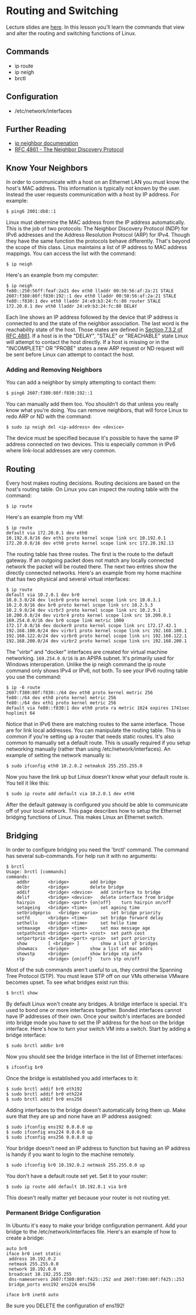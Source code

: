 # Routing and Switching 

Lecture slides are [here](https://docs.google.com/presentation/d/14nQ2X1JXtPdaSWpPko1CcyQZua-aMdxfrFI8BreQ1MI/edit?usp=sharing).
In this lesson you'll learn the commands that view and alter the routing and switching functions of Linux.

## Commands 

  * ip route
  * ip neigh
  * brctl

## Configuration 

  * /etc/network/interfaces

## Further Reading 

  * [ip neighbor documenation](http://linux-ip.net/html/tools_ip_neighbor.html)
  * [RFC 4861 - The Neighbor Discovery Protocol](https://tools.ietf.org/html/rfc4861#section_7.3.2)

## Know Your Neighbors 

In order to communicate with a host on an Ethernet LAN you must know the host's MAC address. This information is typically not known by the user. Instead the user requests communication with a host by IP address. For example:

```
$ ping6 2001:db8::1
```

Linux must determine the MAC address from the IP address automatically. This is the job of two protocols: The Neighbor Discovery Protocol (NDP) for IPv6 addresses and the Address Resolution Protocol (ARP) for IPv4. Though they have the same function the protocols behave differently. That's beyond the scope of this class. Linux maintains a list of IP address to MAC address mappings. You can access the list with the command:

```
$ ip neigh
```

Here's an example from my computer:

```
$ ip neigh
fe80::250:56ff:feaf:2a21 dev eth0 lladdr 00:50:56:af:2a:21 STALE
2607:f380:80f:f830:192::1 dev eth0 lladdr 00:50:56:af:2a:21 STALE
fe80::f830:1 dev eth0 lladdr 24:e9:b3:24:fc:80 router STALE
172.20.0.1 dev eth0 lladdr 24:e9:b3:24:fc:80 DELAY
```

Each line shows an IP address followed by the device that IP address is connected to and the state of the neighbor association. The last word is the reachability state of the host. Those states are defined in [Section 7.3.2 of RFC 4861](https://tools.ietf.org/html/rfc4861#section_7.3.2). If a host is in the "DELAY", "STALE" or "REACHABLE" state Linux will attempt to contact the host directly. If a host is missing or in the "INCOMPLETE" OR "PROBE" states a new ARP request or ND request will be sent before Linux can attempt to contact the host.

### Adding and Removing Neighbors 

You can add a neighbor by simply attempting to contact them:

```
$ ping6 2607:f380:80f:f830:192::1
```

You can manually add them too. You shouldn't do that unless you really know what you're doing. You can remove neighbors, that will force Linux to redo ARP or ND with the command:

```
$ sudo ip neigh del <ip-address> dev <device>
```

The device must be specified because it's possible to have the same IP address connected on two devices. This is especially common in IPv6 where link-local addresses are very common. 

## Routing 

Every host makes routing decisions. Routing decisions are based on the host's routing table. On Linux you can inspect the routing table with the command:

```
$ ip route
```

Here's an example from my VM:

```
$ ip route
default via 172.20.0.1 dev eth0
10.192.0.0/16 dev eth1 proto kernel scope link src 10.192.0.1
172.20.0.0/16 dev eth0 proto kernel scope link src 172.20.192.13
```

The routing table has three routes. The first is the route to the default gateway. If an outgoing packet does not match any locally connected network the packet will be routed there. The next two entries show the directly connected networks. Here's an example from my home machine that has two physical and several virtual interfaces:

```
$ ip route
default via 10.2.0.1 dev br0
10.0.3.0/24 dev lxcbr0 proto kernel scope link src 10.0.3.1
10.2.0.0/16 dev br0 proto kernel scope link src 10.2.5.3
10.2.9.0/24 dev virbr3 proto kernel scope link src 10.2.9.1
10.200.0.0/24 dev virbr4 proto kernel scope link src 10.200.0.1
169.254.0.0/16 dev br0 scope link metric 1000
172.17.0.0/16 dev docker0 proto kernel scope link src 172.17.42.1
192.168.100.0/24 dev virbr1 proto kernel scope link src 192.168.100.1
192.168.122.0/24 dev virbr0 proto kernel scope link src 192.168.122.1
192.168.200.0/24 dev virbr2 proto kernel scope link src 192.168.200.1
```

The "virbr" and "docker" interfaces are created for virtual machine networking. `169.254.0.0/16` is an APIPA subnet. It's primarily used for Windows interoperation. Unlike the ip neigh command the ip route command only shows IPv4 or IPv6, not both. To see your IPv6 routing table you use the command:

```
$ ip -6 route
2607:f380:80f:f830::/64 dev eth0 proto kernel metric 256
fe80::/64 dev eth0 proto kernel metric 256
fe80::/64 dev eth1 proto kernel metric 256
default via fe80::f830:1 dev eth0 proto ra metric 1024 expires 1741sec hoplimit 64
```

Notice that in IPv6 there are matching routes to the same interface. Those are for link local addresses. You can manipulate the routing table. This is common if you're setting up a router that needs static routes. It's also common to manually set a default route. This is usually required if you setup networking manually (rather than using /etc/network/interfaces). An example of setting the network manually is:

```
$ sudo ifconfig eth0 10.2.0.2 netmaksk 255.255.255.0
```

Now you have the link up but Linux doesn't know what your default route is. You tell it like this:

```
$ sudo ip route add default via 10.2.0.1 dev eth0
```

After the default gateway is configured you should be able to communicate off of your local network. This page describes how to setup the Ethernet bridging functions of Linux. This makes Linux an Ethernet switch.

## Bridging  

In order to configure bridging you need the 'brctl' command. The command has several sub-commands. For help run it with no arguments:

```
$ brctl
Usage: brctl [commands]
commands:
	addbr     	<bridge>		add bridge
	delbr     	<bridge>		delete bridge
	addif     	<bridge> <device>	add interface to bridge
	delif     	<bridge> <device>	delete interface from bridge
	hairpin   	<bridge> <port> {on|off}	turn hairpin on/off
	setageing 	<bridge> <time>		set ageing time
	setbridgeprio	<bridge> <prio>		set bridge priority
	setfd     	<bridge> <time>		set bridge forward delay
	sethello  	<bridge> <time>		set hello time
	setmaxage 	<bridge> <time>		set max message age
	setpathcost	<bridge> <port> <cost>	set path cost
	setportprio	<bridge> <port> <prio>	set port priority
	show      	[ <bridge> ]		show a list of bridges
	showmacs  	<bridge>		show a list of mac addrs
	showstp   	<bridge>		show bridge stp info
	stp       	<bridge> {on|off}	turn stp on/off
```

Most of the sub commands aren't useful to us, they control the Spanning Tree Protocol (STP). You must leave STP off on our VMs otherwise VMware becomes upset. To see what bridges exist run this:

```
$ brctl show
```

By default Linux won't create any bridges. A bridge interface is special. It's used to bond one or more interfaces together. Bonded interfaces cannot have IP addresses of their own. Once your switch's interfaces are bonded into bridge mode you have to set the IP address for the host on the bridge interface. Here's how to turn your switch VM into a switch. Start by adding a bridge interface:

```
$ sudo brctl addbr br0
```

Now you should see the bridge interface in the list of Ethernet interfaces:

```
$ ifconfig br0
```

Once the bridge is established you add interfaces to it:

```
$ sudo brctl addif br0 eth192
$ sudo brctl addif br0 eth224
$ sudo brctl addif br0 ens256
```

Adding interfaces to the bridge doesn't automatically bring them up. Make sure that they are up and none have an IP address assigned:
```
$ sudo ifconfig ens192 0.0.0.0 up
$ sudo ifconfig ens224 0.0.0.0 up
$ sudo ifconfig ens256 0.0.0.0 up
```

Your bridge doesn't need an IP address to function but having an IP address is handy if you want to login to the machine remotely.

```
$ sudo ifconfig br0 10.192.0.2 netmask 255.255.0.0 up
```

You don't have a default route set yet. Set it to your router:

```
$ sudo ip route add default 10.192.0.1 via br0
```

This doesn't really matter yet because your router is not routing yet.

### Permanent Bridge Configuration 

In Ubuntu it's easy to make your bridge configuration permanent. Add your bridge to the /etc/network/interfaces file. Here's an example of how to create a bridge:

```
auto br0
iface br0 inet static
 address 10.192.0.2
 netmask 255.255.0.0
 network 10.192.0.0
 broadcast 10.192.255.255
 dns-nameservers 2607:f380:80f:f425::252 and 2607:f380:80f:f425::253
 bridge_ports ens192 ens224 ens256

iface br0 inet6 auto
```

Be sure you DELETE the configuration of ens192!
